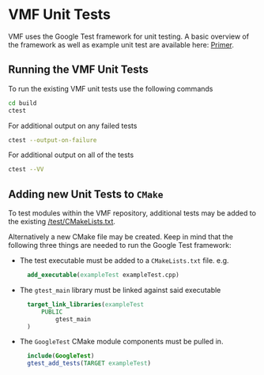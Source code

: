 # VMF Unit Tests

VMF uses the Google Test framework for unit testing. A basic overview of the framework as well as example unit test are available here: [Primer](http://google.github.io/googletest/primer.html).

## Running the VMF Unit Tests
To run the existing VMF unit tests use the following commands
```bash
cd build
ctest
```

For additional output on any failed tests
```bash
ctest --output-on-failure
```

For additional output on all of the tests
```bash
ctest --VV
```

## Adding new Unit Tests to `CMake`
To test modules within the VMF repository, additional tests may be added to the existing [/test/CMakeLists.txt](/test/CMakeLists.txt).

Alternatively a new CMake file may be created.  Keep in mind that the following three things are needed to run the Google Test framework:

- The test executable must be added to a `CMakeLists.txt` file. e.g.
  ```CMake
    add_executable(exampleTest exampleTest.cpp)
  ```
- The `gtest_main` library must be linked against said executable
  ```CMake
    target_link_libraries(exampleTest
        PUBLIC
            gtest_main
    )
  ```
- The `GoogleTest` CMake module components must be pulled in.
  ```CMake
    include(GoogleTest)
    gtest_add_tests(TARGET exampleTest)
  ```



